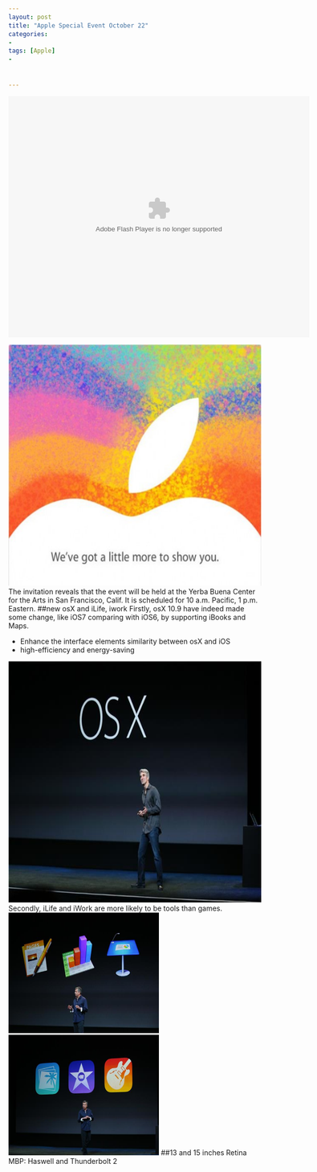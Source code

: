 ```yaml
---
layout: post
title: "Apple Special Event October 22"
categories:
- 
tags: [Apple]
- 


---
```


<p><embed src="http://player.youku.com/player.php/sid/XNjI1MDE2NDc2/v.swf" allowfullscreen="true" quality="high" width="600" height="480" align="middle" type="application/x-shockwave-flash" flashvars="winType=index" style="visibility:visible;" /></p>

<img src="assets/apple20131022/invite.jpg" width="600" height="480">   
The invitation reveals that the event will be held at the Yerba Buena Center for the Arts in San Francisco, Calif. It is scheduled for 10 a.m. Pacific, 1 p.m. Eastern.
##new osX and iLife, iwork
Firstly, osX 10.9 have indeed made some change, like iOS7 comparing with iOS6, by supporting iBooks and Maps.    
<ul>
<li>Enhance the interface elements similarity between osX and iOS</a></li>
<li>high-efficiency and energy-saving</a></li>
</ul>
<img src="assets/apple20131022/osX.jpg" width="600" height="480">     
Secondly, iLife and iWork are more likely to be tools than games.
<img src="assets/apple20131022/iWork.jpg" width="300" height="240">
<img src="assets/apple20131022/iLife.jpg" width="300" height="240">
##13 and 15 inches Retina MBP: Haswell and Thunderbolt 2
